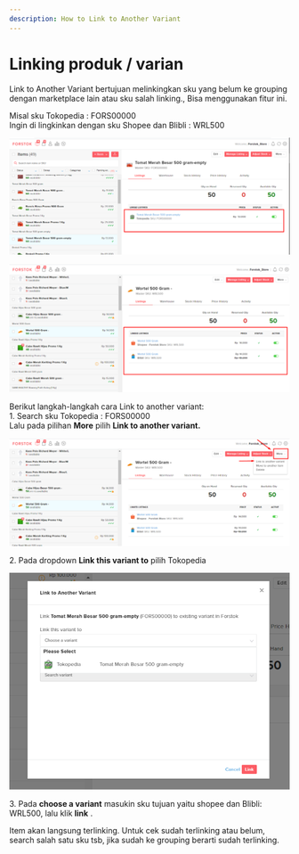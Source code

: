 ```yaml
---
description: How to Link to Another Variant
---
```


# Linking produk / varian

Link to Another Variant bertujuan melinkingkan sku yang belum ke grouping dengan marketplace lain atau sku salah linking., Bisa menggunakan fitur ini.

Misal sku Tokopedia : FORS00000\
Ingin di lingkinkan dengan sku Shopee dan Blibli : WRL500

![](<../../.gitbook/assets/image (281).png>)

![](<../../.gitbook/assets/image (45).png>)

&#x20;Berikut langkah-langkah cara Link to another variant:\
1\. Search sku Tokopedia : FORS00000\
Lalu pada pilihan **More** pilih **Link to another variant.**&#x20;

![](<../../.gitbook/assets/image (278).png>)

&#x20;2\. Pada dropdown **Link this variant to** pilih Tokopedia

![](<../../.gitbook/assets/image (198).png>)

3\. Pada **choose a variant** masukin sku tujuan yaitu shopee dan Blibli: WRL500, lalu klik **link** .&#x20;

Item akan langsung terlinking. Untuk cek sudah terlinking atau belum, search salah satu sku tsb, jika sudah ke grouping berarti sudah terlinking.&#x20;

[\
](https://s3.amazonaws.com/cdn.freshdesk.com/data/helpdesk/attachments/production/48040116541/original/u0CrEdksLSTe\_K-O8M5n6yAnUYQqWJEFYw.png?1589532562)
